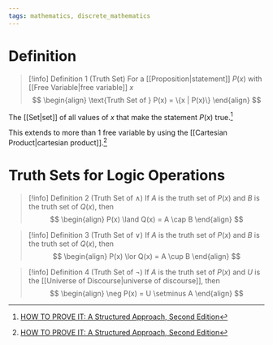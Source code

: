```yaml
---
tags: mathematics, discrete_mathematics
---
```


# Definition

> [!info] Definition 1 (Truth Set)
> For a [[Proposition|statement]] $P(x)$ with [[Free Variable|free variable]] $x$
> $$
> \begin{align}
> \text{Truth Set of } P(x) = \{x | P(x)\}
> \end{align}
> $$

The [[Set|set]] of all values of $x$ that make the statement $P(x)$ true.[^1]

This extends to more than $1$ free variable by using the [[Cartesian Product|cartesian product]].[^2]

# Truth Sets for Logic Operations

> [!info] Definition 2 (Truth Set of $\land$)
> If $A$ is the truth set of $P(x)$ and $B$ is the truth set of $Q(x)$, then
> $$
> \begin{align}
> P(x) \land Q(x) = A \cap B
> \end{align}
> $$

> [!info] Definition 3 (Truth Set of $\lor$)
> If $A$ is the truth set of $P(x)$ and $B$ is the truth set of $Q(x)$, then
> $$
> \begin{align}
> P(x) \lor Q(x) = A \cup B
> \end{align}
> $$

> [!info] Definition 4 (Truth Set of $\neg$)
> If $A$ is the truth set of $P(x)$ and $U$ is the [[Universe of Discourse|universe of discourse]], then
> $$
> \begin{align}
> \neg P(x) = U \setminus A
> \end{align}
> $$

[^1]: [HOW TO PROVE IT: A Structured Approach, Second Edition](zotero://open-pdf/library/items/THI2Q4PN?page=44)
[^2]: [HOW TO PROVE IT: A Structured Approach, Second Edition](zotero://open-pdf/library/items/THI2Q4PN?page=183)
